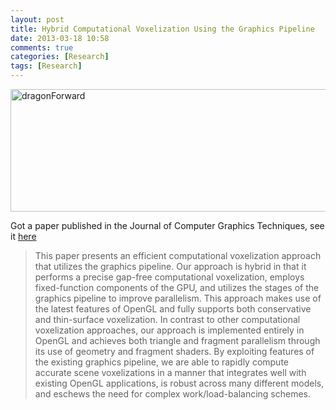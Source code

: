 ```yaml
---
layout: post
title: Hybrid Computational Voxelization Using the Graphics Pipeline
date: 2013-03-18 10:58
comments: true
categories: [Research]
tags: [Research]
---
```

<a href="http://randallr.files.wordpress.com/2013/03/dragonforward.png"><img alt="dragonForward" src="http://randallr.files.wordpress.com/2013/03/dragonforward.png" width="630" height="196" /></a>

Got a paper published in the Journal of Computer Graphics Techniques, see it [here](http://jcgt.org/published/0002/01/02/)

>This paper presents an efficient computational voxelization approach that utilizes the graphics pipeline. Our approach is hybrid in that it performs a precise gap-free computational voxelization, employs fixed-function components of the GPU, and utilizes the stages of the graphics pipeline to improve parallelism. This approach makes use of the latest features of OpenGL and fully supports both conservative and thin-surface voxelization. In contrast to other computational voxelization approaches, our approach is implemented entirely in OpenGL and achieves both triangle and fragment parallelism through its use of geometry and fragment shaders. By exploiting features of the existing graphics pipeline, we are able to rapidly compute accurate scene voxelizations in a manner that integrates well with existing OpenGL applications, is robust across many different models, and eschews the need for complex work/load-balancing schemes.
